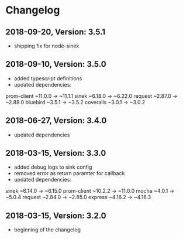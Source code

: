 # Changelog

## 2018-09-20, Version: 3.5.1

* shipping fix for node-sinek

## 2018-09-10, Version: 3.5.0

* added typescript definitions
* updated dependencies:

prom-client  ~11.0.0  →  ~11.1.1
sinek        ~6.18.0  →  ~6.22.0
request      ~2.87.0  →  ~2.88.0
bluebird   ~3.5.1  →  ~3.5.2
coveralls  ~3.0.1  →  ~3.0.2

## 2018-06-27, Version: 3.4.0

* updated dependencies

## 2018-03-15, Version: 3.3.0

* added debug logs to sink config
* removed error as return paramter for callback
* updated dependencies:

sinek        ~6.14.0 → ~6.15.0
prom-client  ~10.2.2  →  ~11.0.0
mocha         ~4.0.1  →   ~5.0.4
request      ~2.84.0  →  ~2.85.0
express  ~4.16.2  →  ~4.16.3

## 2018-03-15, Version: 3.2.0

* beginning of the changelog